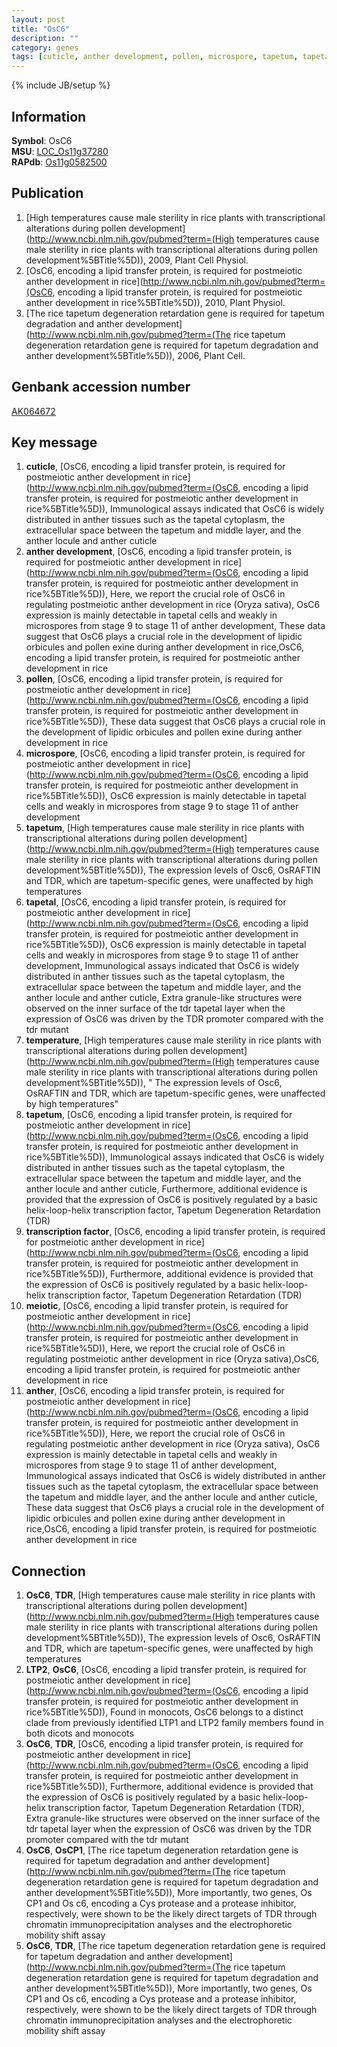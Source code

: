```yaml
---
layout: post
title: "OsC6"
description: ""
category: genes
tags: [cuticle, anther development, pollen, microspore, tapetum, tapetal, temperature, transcription factor, meiotic, anther]
---
```

{% include JB/setup %}

## Information
__Symbol__: OsC6  
__MSU__: [LOC_Os11g37280](http://rice.plantbiology.msu.edu/cgi-bin/ORF_infopage.cgi?orf=LOC_Os11g37280)  
__RAPdb__: [Os11g0582500](http://rapdb.dna.affrc.go.jp/viewer/gbrowse_details/irgsp1?name=Os11g0582500)  

## Publication
1. [High temperatures cause male sterility in rice plants with transcriptional alterations during pollen development](http://www.ncbi.nlm.nih.gov/pubmed?term=(High temperatures cause male sterility in rice plants with transcriptional alterations during pollen development%5BTitle%5D)), 2009, Plant Cell Physiol.
2. [OsC6, encoding a lipid transfer protein, is required for postmeiotic anther development in rice](http://www.ncbi.nlm.nih.gov/pubmed?term=(OsC6, encoding a lipid transfer protein, is required for postmeiotic anther development in rice%5BTitle%5D)), 2010, Plant Physiol.
3. [The rice tapetum degeneration retardation gene is required for tapetum degradation and anther development](http://www.ncbi.nlm.nih.gov/pubmed?term=(The rice tapetum degeneration retardation gene is required for tapetum degradation and anther development%5BTitle%5D)), 2006, Plant Cell.

## Genbank accession number
[AK064672](http://www.ncbi.nlm.nih.gov/nuccore/AK064672)

## Key message
1. __cuticle__, [OsC6, encoding a lipid transfer protein, is required for postmeiotic anther development in rice](http://www.ncbi.nlm.nih.gov/pubmed?term=(OsC6, encoding a lipid transfer protein, is required for postmeiotic anther development in rice%5BTitle%5D)),  Immunological assays indicated that OsC6 is widely distributed in anther tissues such as the tapetal cytoplasm, the extracellular space between the tapetum and middle layer, and the anther locule and anther cuticle
2. __anther development__, [OsC6, encoding a lipid transfer protein, is required for postmeiotic anther development in rice](http://www.ncbi.nlm.nih.gov/pubmed?term=(OsC6, encoding a lipid transfer protein, is required for postmeiotic anther development in rice%5BTitle%5D)),  Here, we report the crucial role of OsC6 in regulating postmeiotic anther development in rice (Oryza sativa), OsC6 expression is mainly detectable in tapetal cells and weakly in microspores from stage 9 to stage 11 of anther development, These data suggest that OsC6 plays a crucial role in the development of lipidic orbicules and pollen exine during anther development in rice,OsC6, encoding a lipid transfer protein, is required for postmeiotic anther development in rice
3. __pollen__, [OsC6, encoding a lipid transfer protein, is required for postmeiotic anther development in rice](http://www.ncbi.nlm.nih.gov/pubmed?term=(OsC6, encoding a lipid transfer protein, is required for postmeiotic anther development in rice%5BTitle%5D)),  These data suggest that OsC6 plays a crucial role in the development of lipidic orbicules and pollen exine during anther development in rice
4. __microspore__, [OsC6, encoding a lipid transfer protein, is required for postmeiotic anther development in rice](http://www.ncbi.nlm.nih.gov/pubmed?term=(OsC6, encoding a lipid transfer protein, is required for postmeiotic anther development in rice%5BTitle%5D)),  OsC6 expression is mainly detectable in tapetal cells and weakly in microspores from stage 9 to stage 11 of anther development
5. __tapetum__, [High temperatures cause male sterility in rice plants with transcriptional alterations during pollen development](http://www.ncbi.nlm.nih.gov/pubmed?term=(High temperatures cause male sterility in rice plants with transcriptional alterations during pollen development%5BTitle%5D)),  The expression levels of Osc6, OsRAFTIN and TDR, which are tapetum-specific genes, were unaffected by high temperatures
6. __tapetal__, [OsC6, encoding a lipid transfer protein, is required for postmeiotic anther development in rice](http://www.ncbi.nlm.nih.gov/pubmed?term=(OsC6, encoding a lipid transfer protein, is required for postmeiotic anther development in rice%5BTitle%5D)),  OsC6 expression is mainly detectable in tapetal cells and weakly in microspores from stage 9 to stage 11 of anther development, Immunological assays indicated that OsC6 is widely distributed in anther tissues such as the tapetal cytoplasm, the extracellular space between the tapetum and middle layer, and the anther locule and anther cuticle, Extra granule-like structures were observed on the inner surface of the tdr tapetal layer when the expression of OsC6 was driven by the TDR promoter compared with the tdr mutant
7. __temperature__, [High temperatures cause male sterility in rice plants with transcriptional alterations during pollen development](http://www.ncbi.nlm.nih.gov/pubmed?term=(High temperatures cause male sterility in rice plants with transcriptional alterations during pollen development%5BTitle%5D)), " The expression levels of Osc6, OsRAFTIN and TDR, which are tapetum-specific genes, were unaffected by high temperatures"
8. __tapetum__, [OsC6, encoding a lipid transfer protein, is required for postmeiotic anther development in rice](http://www.ncbi.nlm.nih.gov/pubmed?term=(OsC6, encoding a lipid transfer protein, is required for postmeiotic anther development in rice%5BTitle%5D)),  Immunological assays indicated that OsC6 is widely distributed in anther tissues such as the tapetal cytoplasm, the extracellular space between the tapetum and middle layer, and the anther locule and anther cuticle, Furthermore, additional evidence is provided that the expression of OsC6 is positively regulated by a basic helix-loop-helix transcription factor, Tapetum Degeneration Retardation (TDR)
9. __transcription factor__, [OsC6, encoding a lipid transfer protein, is required for postmeiotic anther development in rice](http://www.ncbi.nlm.nih.gov/pubmed?term=(OsC6, encoding a lipid transfer protein, is required for postmeiotic anther development in rice%5BTitle%5D)),  Furthermore, additional evidence is provided that the expression of OsC6 is positively regulated by a basic helix-loop-helix transcription factor, Tapetum Degeneration Retardation (TDR)
10. __meiotic__, [OsC6, encoding a lipid transfer protein, is required for postmeiotic anther development in rice](http://www.ncbi.nlm.nih.gov/pubmed?term=(OsC6, encoding a lipid transfer protein, is required for postmeiotic anther development in rice%5BTitle%5D)),  Here, we report the crucial role of OsC6 in regulating postmeiotic anther development in rice (Oryza sativa),OsC6, encoding a lipid transfer protein, is required for postmeiotic anther development in rice
11. __anther__, [OsC6, encoding a lipid transfer protein, is required for postmeiotic anther development in rice](http://www.ncbi.nlm.nih.gov/pubmed?term=(OsC6, encoding a lipid transfer protein, is required for postmeiotic anther development in rice%5BTitle%5D)),  Here, we report the crucial role of OsC6 in regulating postmeiotic anther development in rice (Oryza sativa), OsC6 expression is mainly detectable in tapetal cells and weakly in microspores from stage 9 to stage 11 of anther development, Immunological assays indicated that OsC6 is widely distributed in anther tissues such as the tapetal cytoplasm, the extracellular space between the tapetum and middle layer, and the anther locule and anther cuticle, These data suggest that OsC6 plays a crucial role in the development of lipidic orbicules and pollen exine during anther development in rice,OsC6, encoding a lipid transfer protein, is required for postmeiotic anther development in rice

## Connection
1. __OsC6__, __TDR__, [High temperatures cause male sterility in rice plants with transcriptional alterations during pollen development](http://www.ncbi.nlm.nih.gov/pubmed?term=(High temperatures cause male sterility in rice plants with transcriptional alterations during pollen development%5BTitle%5D)),  The expression levels of Osc6, OsRAFTIN and TDR, which are tapetum-specific genes, were unaffected by high temperatures
2. __LTP2__, __OsC6__, [OsC6, encoding a lipid transfer protein, is required for postmeiotic anther development in rice](http://www.ncbi.nlm.nih.gov/pubmed?term=(OsC6, encoding a lipid transfer protein, is required for postmeiotic anther development in rice%5BTitle%5D)),  Found in monocots, OsC6 belongs to a distinct clade from previously identified LTP1 and LTP2 family members found in both dicots and monocots
3. __OsC6__, __TDR__, [OsC6, encoding a lipid transfer protein, is required for postmeiotic anther development in rice](http://www.ncbi.nlm.nih.gov/pubmed?term=(OsC6, encoding a lipid transfer protein, is required for postmeiotic anther development in rice%5BTitle%5D)),  Furthermore, additional evidence is provided that the expression of OsC6 is positively regulated by a basic helix-loop-helix transcription factor, Tapetum Degeneration Retardation (TDR), Extra granule-like structures were observed on the inner surface of the tdr tapetal layer when the expression of OsC6 was driven by the TDR promoter compared with the tdr mutant
4. __OsC6__, __OsCP1__, [The rice tapetum degeneration retardation gene is required for tapetum degradation and anther development](http://www.ncbi.nlm.nih.gov/pubmed?term=(The rice tapetum degeneration retardation gene is required for tapetum degradation and anther development%5BTitle%5D)),  More importantly, two genes, Os CP1 and Os c6, encoding a Cys protease and a protease inhibitor, respectively, were shown to be the likely direct targets of TDR through chromatin immunoprecipitation analyses and the electrophoretic mobility shift assay
5. __OsC6__, __TDR__, [The rice tapetum degeneration retardation gene is required for tapetum degradation and anther development](http://www.ncbi.nlm.nih.gov/pubmed?term=(The rice tapetum degeneration retardation gene is required for tapetum degradation and anther development%5BTitle%5D)),  More importantly, two genes, Os CP1 and Os c6, encoding a Cys protease and a protease inhibitor, respectively, were shown to be the likely direct targets of TDR through chromatin immunoprecipitation analyses and the electrophoretic mobility shift assay


